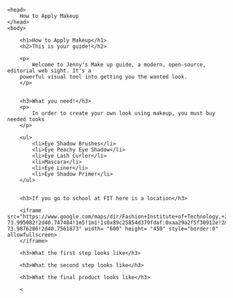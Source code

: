 <!DOCTYPE html>
<html>
    
    <head>
        How to Apply Makeup
    </head>
    <body>
        
        <h1>How to Apply Makeup</h1>
        <h2>This is your guide!</h2>
        
        <p>
            Welcome to Jenny's Make up guide, a modern, open-source, editorial web sight. It's a 
        powerful visual tool into getting you the wanted look.
        </p>
        
       
        <h3>What you need!</h3>
        <p>
            In order to create your own look using makeup, you must buy needed tooks
        </p>
        
        <ul>
            <li>Eye Shadow Brushes</li>
            <li>Eye Peachy Eye Shadow</li>
            <li>Eye Lash Curler</li>
            <li>Mascara</li>
            <li>Eye Liner</li>
            <li>Eye Shadow Primer</li>
        </ul>
       
        
        <h3>If you go to school at FIT here is a location</h3>
        
        <iframe src="https://www.google.com/maps/dir/Fashion+Institute+of+Technology,+227+W+27th+St,+New+York,+NY+10001/SEPHORA,+200+W+42nd+St,+New+York,+NY+10036/@40.7522179,-73.9942044,16z/data=!4m13!4m12!1m5!1m1!1s0x89c259afbb64db0d:0x863a71d6d4af1f09!2m2!1d-73.995082!2d40.747484!1m5!1m1!1s0x89c25854d379fdaf:0xaa29a2f5f30912e!2m2!1d-73.9876286!2d40.7561873" width= "600" height= "450" style="border:0" allowfullscreen>
        </iframe>
        
        <h3>What the first step looks like</h3>
        
        <h3>What the second step looks like</h3>
        
        <h3>What the final product looks like</h3>
        
        <
